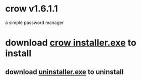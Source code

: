 
# crow v1.6.1.1

a simple password manager

# download [crow installer.exe](https://github.com/lizardwine/crow/raw/main/crow%20installer.exe) to install

## download [uninstaller.exe](https://github.com/lizardwine/crow/raw/1.5.0.0/uninstaller.exe) to uninstall

